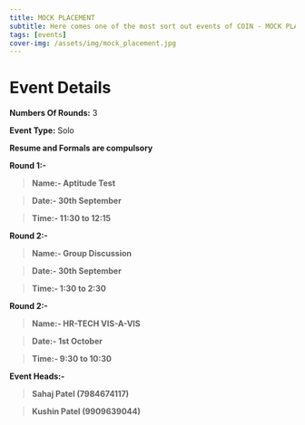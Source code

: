 ```yaml
---
title: MOCK PLACEMENT 
subtitle: Here comes one of the most sort out events of COIN - MOCK PLACEMENT
tags: [events]
cover-img: /assets/img/mock_placement.jpg
---
```



# Event Details

**Numbers Of Rounds:** 3

**Event Type:** Solo

**Resume and Formals are compulsory**

**Round 1:-**

   > **Name:- Aptitude Test**
  
   > **Date:- 30th September**
  
   > **Time:- 11:30 to 12:15**

**Round 2:-**
  
   > **Name:-  Group Discussion**
  
   > **Date:- 30th September**
  
   > **Time:- 1:30 to 2:30**

**Round 2:-**

   > **Name:-  HR-TECH VIS-A-VIS**
  
   > **Date:- 1st October**
  
   > **Time:- 9:30 to 10:30**

**Event Heads:-**

   > **Sahaj Patel (7984674117)**
   
   > **Kushin Patel (9909639044)**
